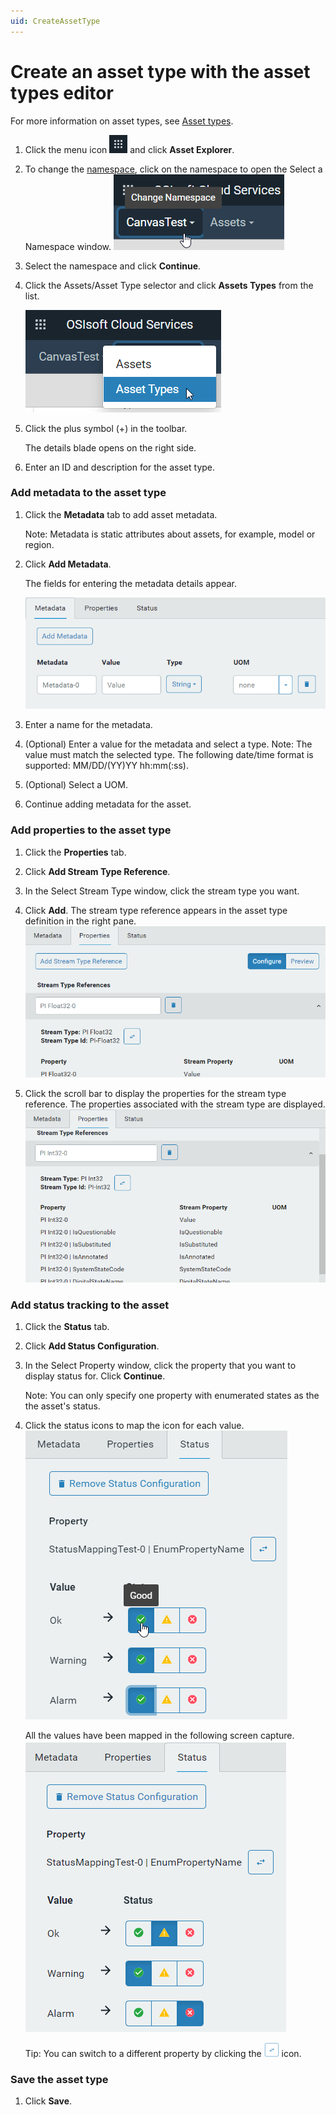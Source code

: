 ```yaml
---
uid: CreateAssetType
---
```


# Create an asset type with the asset types editor

For more information on asset types, see [Asset types](xref:AssetTypes).

1. Click the menu icon ![menu icon](images\icon_navigation_bigger.png) and click **Asset Explorer**.

2. To change the [namespace](xref:AccountManagementConcepts#namespace), click on the namespace to open the Select a Namespace window.
    ![Namespace icon](images\namespace-icon.png)
    
3. Select the namespace and click **Continue**.

4. Click the Assets/Asset Type selector and click **Assets Types** from the list.

    ![Asset Type selector](images\asset-type-picker.png)

5. Click the plus symbol (+) in the toolbar.

    The details blade opens on the right side.

6. Enter an ID and description for the asset type.

### Add metadata to the asset type

1. Click the **Metadata** tab to add asset metadata.

   Note: Metadata is static attributes about assets, for example, model or region.

   <!-- We need a definition for metadata that covers its use in different OCS contexts. --> 

2. Click **Add Metadata**.

    The fields for entering the metadata details appear. 

    ![Metadata fields](images\metadata-fields.png)

4. Enter a name for the metadata.

5. (Optional) Enter a value for the metadata and select a type. 
   Note: The value must match the selected type. The following date/time format is supported: MM/DD/(YY)YY hh:mm(:ss).

   <!--WRITER NOTE: What date/time formats are supported? Is this the same as for PI Server? i.e., Microsoft standard date/time formats? -->

6. (Optional) Select a UOM.

7. Continue adding metadata for the asset. 

### Add properties to the asset type

1. Click the **Properties** tab. 

2. Click **Add Stream Type Reference**.

3. In the Select Stream Type window, click the stream type you want.

4. Click **Add**.
   The stream type reference appears in the asset type definition in the right pane. 
   ![Stream type reference](images\stream-type-reference.png)

5. Click the scroll bar to display the properties for the stream type reference.
    The properties associated with the stream type are displayed.
    ![Stream type reference](images\stream-type-reference-properties.png)

### Add status tracking to the asset

1. Click the **Status** tab.
2. Click **Add Status Configuration**.
3. In the Select Property window, click the property that you want to display status for. Click **Continue**.

    Note: You can only specify one property with enumerated states as the the asset's status.

1. Click the status icons to map the icon for each value.
    ![Mapping status icons](images\map-status-values.png)
    
    All the values have been mapped in the following screen capture.
    ![Mapped status](images\mapped-status-values.png)
    
    Tip: You can switch to a different property by clicking the ![Change property icon](images\change-property-icon.png) icon.
    
### Save the asset type

1. Click **Save**. 